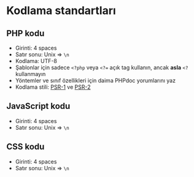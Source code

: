 Kodlama standartları
================

PHP kodu
--------

- Girinti: 4 spaces
- Satır sonu: Unix => `\n`
- Kodlama: UTF-8
- Şablonlar için sadece `<?php` veya `<?=` açık tag kullanın, ancak **asla**   `<?`  kullanmayın
- Yöntemler ve sınıf özellikleri için daima PHPdoc yorumlarını yaz
- Kodlama stili: [PSR-1](http://www.php-fig.org/psr/psr-1/) ve [PSR-2](http://www.php-fig.org/psr/psr-2/)

JavaScript kodu
---------------

- Girinti: 4 spaces
- Satır sonu: Unix => `\n`

CSS kodu
--------

- Girinti: 4 spaces
- Satır sonu: Unix => `\n`
